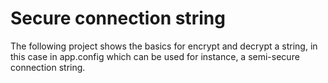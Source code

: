 ﻿# Secure connection string

The following project shows the basics for encrypt and decrypt a string, in this case in app.config which can be used for instance, a semi-secure connection string.